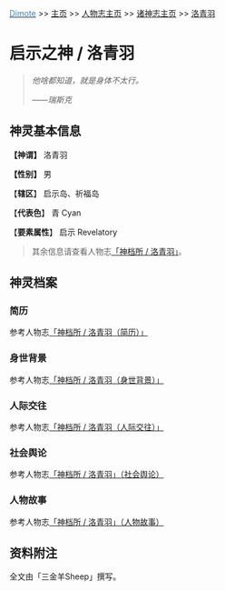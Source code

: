 <u><font color="#4080C0">Dimote</font></u> >> [主页](../../../) >> [人物志主页](../) >> [诸神志主页](index.md) >> [洛青羽](luoqingyu.md)

# 启示之神 / 洛青羽

> *他啥都知道，就是身体不太行。*
>
> ——*瑞斯克*

## 神灵基本信息

**【神谓】** 洛青羽

**【性别】** 男

【**辖区**】 启示岛、祈福岛

【**代表色**】 青 Cyan

【**要素属性**】 启示 Revelatory

> 其余信息请查看人物志[「神档所 / 洛青羽」](../luoqingyu.md)。

## 神灵档案

### 简历

参考人物志[「神档所 / 洛青羽（简历）」](../luoqingyu.md#简历)

### 身世背景

参考人物志[「神档所 / 洛青羽（身世背景）」](../luoqingyu.md#身世背景)

### 人际交往

参考人物志[「神档所 / 洛青羽（人际交往）」](../luoqingyu.md#人际交往)

### 社会舆论

参考人物志[「神档所 / 洛青羽」（社会舆论）](../luoqingyu.md#社会舆论)

### 人物故事

参考人物志[「神档所 / 洛青羽」（人物故事）](../luoqingyu.md#人物故事)

## 资料附注

全文由「三金羊Sheep」撰写。
